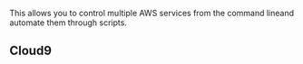 This allows you to control multiple AWS services from the command lineand automate them through scripts.

## Cloud9
